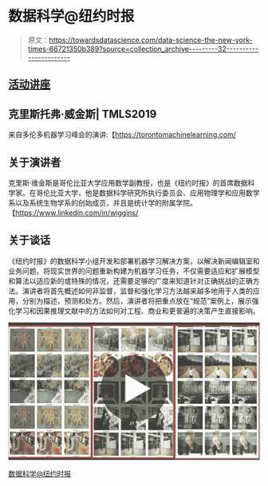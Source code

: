 # 数据科学@纽约时报

> 原文：<https://towardsdatascience.com/data-science-the-new-york-times-66721350b389?source=collection_archive---------32----------------------->

## [活动讲座](https://towardsdatascience.com/event-talks/home)

## 克里斯托弗·威金斯| TMLS2019

来自多伦多机器学习峰会的演讲:【https://torontomachinelearning.com/ 

## 关于演讲者

克里斯·维金斯是哥伦比亚大学应用数学副教授，也是《纽约时报》的首席数据科学家。在哥伦比亚大学，他是数据科学研究所执行委员会、应用物理学和应用数学系以及系统生物学系的创始成员，并且是统计学的附属学院。【https://www.linkedin.com/in/wiggins/ 

## 关于谈话

《纽约时报》的数据科学小组开发和部署机器学习解决方案，以解决新闻编辑室和业务问题。将现实世界的问题重新构建为机器学习任务，不仅需要适应和扩展模型和算法以适应新的或特殊的情况，还需要足够的广度来知道针对正确挑战的正确方法。演讲者将首先概述如何非监督，监督和强化学习方法越来越多地用于人类的应用，分别为描述，预测和处方。然后，演讲者将把重点放在“规范”案例上，展示强化学习和因果推理文献中的方法如何对工程、商业和更普遍的决策产生直接影响。

[![](img/4e65ee30824bf9763937e81217122b17.png)](https://www.youtube.com/watch?v=ffwYAqqGaj8)

[数据科学@纽约时报](https://www.youtube.com/watch?v=ffwYAqqGaj8)
